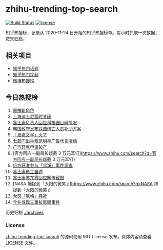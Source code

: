 # zhihu-trending-top-search

[![Build Status](https://github.com/justjavac/zhihu-trending-top-search/workflows/ci/badge.svg?branch=main)](https://github.com/justjavac/zhihu-trending-top-search/actions)
[![license](https://img.shields.io/github/license/justjavac/zhihu-trending-top-search)](https://github.com/justjavac/zhihu-trending-top-search/blob/main/LICENSE)

知乎热搜榜，记录从 2020-11-24 日开始的知乎热搜榜单。每小时抓取一次数据，按天[归档](./archives)。

## 相关项目

- [知乎热门话题](https://github.com/justjavac/zhihu-trending-hot-questions)
- [知乎热门视频](https://github.com/justjavac/zhihu-trending-hot-video)
- [微博热搜榜](https://github.com/justjavac/weibo-trending-hot-search)

## 今日热搜榜

<!-- BEGIN -->
<!-- 最后更新时间 Tue Nov 01 2022 11:24:06 GMT+0800 (China Standard Time) -->

1. [原神新角色](https://www.zhihu.com/search?q=原神新角色)
1. [上海迪士尼暂时关闭](https://www.zhihu.com/search?q=上海迪士尼暂时关闭)
1. [富士康负责人回应科技园目前情况](https://www.zhihu.com/search?q=富士康负责人回应科技园目前情况)
1. [韩国政府发布踩踏伤亡人员补助方案](https://www.zhihu.com/search?q=韩国政府发布踩踏伤亡人员补助方案)
1. [「发疯文学」火了](https://www.zhihu.com/search?q=「发疯文学」火了)
1. [七部门出手规范明星广告代言活动](https://www.zhihu.com/search?q=七部门出手规范明星广告代言活动)
1. [广汽菲克申请破产](https://www.zhihu.com/search?q=广汽菲克申请破产)
1. [官方回应一副局长疑戴 3 万元耳钉](https://www.zhihu.com/search?q=官方回应一副局长疑戴 3 万元耳钉)
1. [俄方获准参与「北溪」事件调查](https://www.zhihu.com/search?q=俄方获准参与「北溪」事件调查)
1. [富士康员工自述](https://www.zhihu.com/search?q=富士康员工自述)
1. [富士康苏东霞回应网传截图](https://www.zhihu.com/search?q=富士康苏东霞回应网传截图)
1. [NASA 捕捉到「太阳的微笑」](https://www.zhihu.com/search?q=NASA 捕捉到「太阳的微笑」)
1. [台风「尼格」靠近](https://www.zhihu.com/search?q=台风「尼格」靠近)
1. [今冬或现三重拉尼娜事件](https://www.zhihu.com/search?q=今冬或现三重拉尼娜事件)

<!-- END -->

历史归档 [./archives](./archives)

### License

[zhihu-trending-top-search](https://github.com/justjavac/zhihu-trending-top-search)
的源码使用 MIT License 发布。具体内容请查看 [LICENSE](./LICENSE) 文件。
